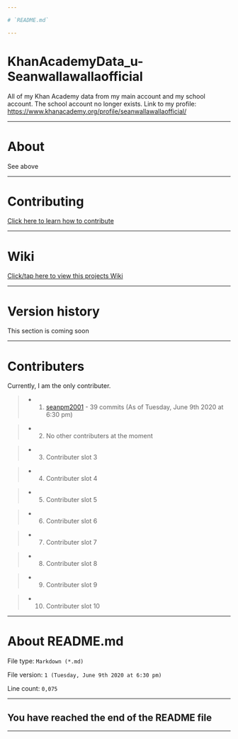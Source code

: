 ```yaml
---

# `README.md`

---
```


# KhanAcademyData_u-Seanwallawallaofficial
All of my Khan Academy data from my main account and my school account. The school account no longer exists. Link to my profile: https://www.khanacademy.org/profile/seanwallawallaofficial/

---

# About

See above

***

# Contributing

[Click here to learn how to contribute](https://github.com/seanpm2001/KhanAcademyData_u-Seanwallawallaofficial/blob/master/CONTRIBUTING.md)

---

# Wiki

[Click/tap here to view this projects Wiki](https://github.com/seanpm2001/KhanAcademyData_u-Seanwallawallaofficial/wiki)

---

# Version history

This section is coming soon

---

# Contributers

Currently, I am the only contributer.

> * 1. [seanpm2001](https://github.com/seanpm2001/) - 39 commits (As of Tuesday, June 9th 2020 at 6:30 pm)

> * 2. No other contributers at the moment

> * 3. Contributer slot 3

> * 4. Contributer slot 4

> * 5. Contributer slot 5

> * 6. Contributer slot 6

> * 7. Contributer slot 7

> * 8. Contributer slot 8

> * 9. Contributer slot 9

> * 10. Contributer slot 10

---

# About README.md

File type: `Markdown (*.md)`

File version: `1 (Tuesday, June 9th 2020 at 6:30 pm)`

Line count: `0,075`

---

## You have reached the end of the README file

---

